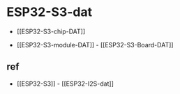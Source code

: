 
# ESP32-S3-dat 

- [[ESP32-S3-chip-DAT]]

- [[ESP32-S3-module-DAT]] - [[ESP32-S3-Board-DAT]]







## ref 

- [[ESP32-S3]] - [[ESP32-I2S-dat]]